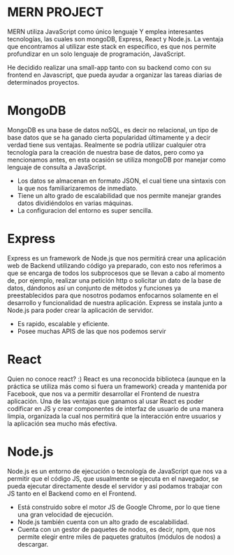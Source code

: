 # MERN PROJECT

MERN utiliza JavaScript como único lenguaje Y emplea interesantes tecnologías, las cuales son mongoDB, Express, React y Node.js. La ventaja que encontramos al utilizar este stack en específico, es que nos permite profundizar en un solo lenguaje de programación, JavaScript.

He decidido  realizar una  small-app tanto con su backend como con su frontend en Javascript,
que pueda ayudar a organizar las tareas diarias de determinados proyectos.


# MongoDB

MongoDB es una base de datos noSQL, es decir no relacional, un tipo de base datos que se ha ganado cierta popularidad últimamente y a decir verdad tiene sus ventajas. Realmente se podría utilizar cualquier otra tecnología para la creación de nuestra base de datos, pero como ya mencionamos antes, en esta ocasión se utiliza mongoDB por manejar como lenguaje de consulta a JavaScript.
- Los datos se almacenan en formato JSON, el cual tiene una sintaxis con la que nos familiarizaremos de inmediato.
- Tiene un alto grado de escalabilidad que nos permite manejar grandes datos dividiéndolos en varias máquinas.
- La configuracion del entorno es super sencilla.

# Express
Express es un framework de Node.js que nos permitirá crear una aplicación web de Backend utilizando código ya preparado, con esto nos referimos a que se encarga de todos los subprocesos que se llevan a cabo al momento de, por ejemplo, realizar una petición http o solicitar un dato de la base de datos, dándonos así un conjunto de métodos y funciones ya preestablecidos para que nosotros podamos enfocarnos solamente en el desarrollo y funcionalidad de nuestra aplicación. Express se instala junto a Node.js para poder crear la aplicación de servidor.
- Es rapido, escalable y eficiente.
- Posee muchas APIS de las que nos podemos servir

# React
Quien no conoce react? :)
React es una reconocida biblioteca (aunque en la práctica se utiliza más como si fuera un framework) creada y mantenida por Facebook, que nos va a permitir desarrollar el Frontend de nuestra aplicación. Una de las ventajas que ganamos al usar React es poder codificar en JS y crear componentes de interfaz de usuario de una manera limpia, organizada la cual nos permitirá que la interacción entre usuarios y la aplicación sea mucho más efectiva.

# Node.js
Node.js es un entorno de ejecución o tecnología de JavaScript que nos va a permitir que el código JS, que usualmente se ejecuta en el navegador, se pueda ejecutar directamente desde el servidor y así podamos trabajar con JS tanto en el Backend como en el Frontend. 
- Está construido sobre el motor JS de Google Chrome, por lo que tiene una gran velocidad de ejecución.
- Node.js también cuenta con un alto grado de escalabilidad.
- Cuenta con un gestor de paquetes de nodos, es decir, npm, que nos permite elegir entre miles de paquetes gratuitos (módulos de nodos) a descargar.